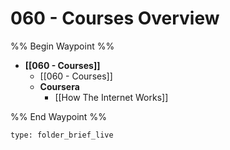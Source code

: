 # 060 - Courses Overview

%% Begin Waypoint %%
- **[[060 - Courses]]**
	- [[060 - Courses]]
	- **Coursera**
		- [[How The Internet Works]]

%% End Waypoint %%





```ccard
type: folder_brief_live
```
 
